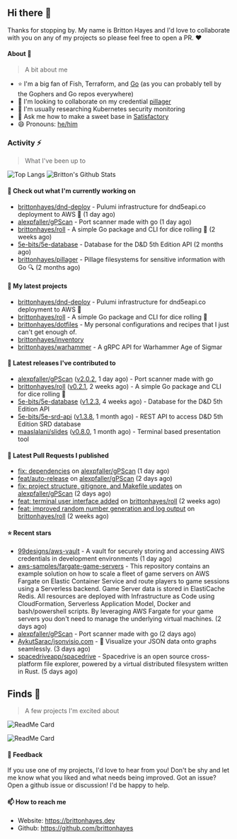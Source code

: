 ## Hi there 👋

Thanks for stopping by. 
My name is Britton Hayes and I'd love to collaborate with you on any of my projects so please feel free to open a PR. :heart:

#### About 📘

> A bit about me

- ⭐ I'm a big fan of Fish, Terraform, and [Go](https://golang.org) (as you can probably tell by the Gophers and Go repos everywhere)
- 🤝 I'm looking to collaborate on my credential [pillager](https://github.com/brittonhayes/pillager)
- 🤔 I'm usually researching Kubernetes security monitoring
- 💬 Ask me how to make a sweet base in [Satisfactory](https://www.satisfactorygame.com/)
- 😄 Pronouns: [he/him](https://pronoun.is/he)

### Activity ⚡

> What I've been up to

![Top Langs](https://github-readme-stats.vercel.app/api/top-langs/?username=brittonhayes&hide=javascript,html,css&title_color=95c4ce&icon_color=95c4ce&text_color=c6c8d1&bg_color=161821)
![Britton's Github Stats](https://github-readme-stats.vercel.app/api?username=brittonhayes&show_icons=true&count_private=true&title_color=95c4ce&icon_color=95c4ce&text_color=c6c8d1&bg_color=161821)

#### 👷 Check out what I'm currently working on

- [brittonhayes/dnd-deploy](https://github.com/brittonhayes/dnd-deploy) - Pulumi infrastructure for dnd5eapi.co deployment to AWS 🎲 (1 day ago)
- [alexpfaller/gPScan](https://github.com/alexpfaller/gPScan) - Port scanner made with go (1 day ago)
- [brittonhayes/roll](https://github.com/brittonhayes/roll) - A simple Go package and CLI for dice rolling 🎲 (2 weeks ago)
- [5e-bits/5e-database](https://github.com/5e-bits/5e-database) - Database for the D&amp;D 5th Edition API (2 months ago)
- [brittonhayes/pillager](https://github.com/brittonhayes/pillager) - Pillage filesystems for sensitive information with Go 🔍 (2 months ago)

#### 🌱 My latest projects

- [brittonhayes/dnd-deploy](https://github.com/brittonhayes/dnd-deploy) - Pulumi infrastructure for dnd5eapi.co deployment to AWS 🎲
- [brittonhayes/roll](https://github.com/brittonhayes/roll) - A simple Go package and CLI for dice rolling 🎲
- [brittonhayes/dotfiles](https://github.com/brittonhayes/dotfiles) - My personal configurations and recipes that I just can&#39;t get enough of.
- [brittonhayes/inventory](https://github.com/brittonhayes/inventory)
- [brittonhayes/warhammer](https://github.com/brittonhayes/warhammer) - A gRPC API for Warhammer Age of Sigmar

#### 🔭 Latest releases I've contributed to

- [alexpfaller/gPScan](https://github.com/alexpfaller/gPScan) ([v2.0.2](https://github.com/alexpfaller/gPScan/releases/tag/v2.0.2), 1 day ago) - Port scanner made with go
- [brittonhayes/roll](https://github.com/brittonhayes/roll) ([v0.2.1](https://github.com/brittonhayes/roll/releases/tag/v0.2.1), 2 weeks ago) - A simple Go package and CLI for dice rolling 🎲
- [5e-bits/5e-database](https://github.com/5e-bits/5e-database) ([v1.2.3](https://github.com/5e-bits/5e-database/releases/tag/v1.2.3), 4 weeks ago) - Database for the D&amp;D 5th Edition API
- [5e-bits/5e-srd-api](https://github.com/5e-bits/5e-srd-api) ([v1.3.8](https://github.com/5e-bits/5e-srd-api/releases/tag/v1.3.8), 1 month ago) - REST API to access D&amp;D 5th Edition SRD database
- [maaslalani/slides](https://github.com/maaslalani/slides) ([v0.8.0](https://github.com/maaslalani/slides/releases/tag/v0.8.0), 1 month ago) - Terminal based presentation tool

#### 🔨 Latest Pull Requests I published

- [fix: dependencies](https://github.com/alexpfaller/gPScan/pull/3) on [alexpfaller/gPScan](https://github.com/alexpfaller/gPScan) (1 day ago)
- [feat/auto-release](https://github.com/alexpfaller/gPScan/pull/2) on [alexpfaller/gPScan](https://github.com/alexpfaller/gPScan) (2 days ago)
- [fix: project structure, gitignore, and Makefile updates](https://github.com/alexpfaller/gPScan/pull/1) on [alexpfaller/gPScan](https://github.com/alexpfaller/gPScan) (2 days ago)
- [feat: terminal user interface added](https://github.com/brittonhayes/roll/pull/3) on [brittonhayes/roll](https://github.com/brittonhayes/roll) (2 weeks ago)
- [feat: improved random number generation and log output](https://github.com/brittonhayes/roll/pull/2) on [brittonhayes/roll](https://github.com/brittonhayes/roll) (2 weeks ago)

#### ⭐ Recent stars

- [99designs/aws-vault](https://github.com/99designs/aws-vault) - A vault for securely storing and accessing AWS credentials in development environments (1 day ago)
- [aws-samples/fargate-game-servers](https://github.com/aws-samples/fargate-game-servers) - This repository contains an example solution on how to scale a fleet of game servers on AWS Fargate on Elastic Container Service and route players to game sessions using a Serverless backend. Game Server data is stored in ElastiCache Redis. All resources are deployed with Infrastructure as Code using CloudFormation, Serverless Application Model, Docker and bash/powershell scripts. By leveraging AWS Fargate for your game servers you don&#39;t need to manage the underlying virtual machines. (2 days ago)
- [alexpfaller/gPScan](https://github.com/alexpfaller/gPScan) - Port scanner made with go (2 days ago)
- [AykutSarac/jsonvisio.com](https://github.com/AykutSarac/jsonvisio.com) - 🧩 Visualize your JSON data onto graphs seamlessly. (3 days ago)
- [spacedriveapp/spacedrive](https://github.com/spacedriveapp/spacedrive) - Spacedrive is an open source cross-platform file explorer, powered by a virtual distributed filesystem written in Rust. (5 days ago)

## Finds 🔬

> A few projects I'm excited about

![ReadMe Card](https://github-readme-stats.vercel.app/api/pin/?username=princjef&repo=gomarkdoc&title_color=95c4ce&icon_color=95c4ce&text_color=c6c8d1&bg_color=161821)

![ReadMe Card](https://github-readme-stats.vercel.app/api/pin/?username=BurntSushi&repo=ripgrep&title_color=95c4ce&icon_color=95c4ce&text_color=c6c8d1&bg_color=161821)


#### 💬 Feedback

If you use one of my projects, I'd love to hear from you! Don't be shy and let me know what you liked
and what needs being improved. Got an issue? Open a github issue or discussion! I'd be happy to help.

#### 📫 How to reach me

- Website: https://brittonhayes.dev
- Github: https://github.com/brittonhayes